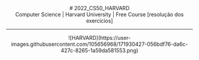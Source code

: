 <div align="center">
  # 2022_CS50_HARVARD
</div>
<div align="center">
  Computer Science | Harvard University | Free Course [resolução dos exercícios]
</div>
<hr>
<div align="center">
  ![HARVARD](https://user-images.githubusercontent.com/105656968/171930427-056bdf76-da6c-427c-8265-1a59da581553.png)
</div>
